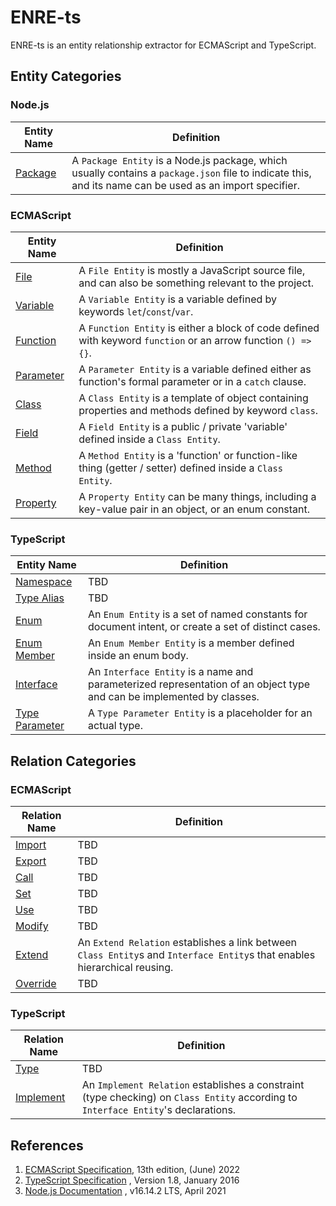 # ENRE-ts

ENRE-ts is an entity relationship extractor for ECMAScript and
TypeScript.

## Entity Categories

### Node.js

| Entity Name                  | Definition                                                                                                                                               |
|------------------------------|----------------------------------------------------------------------------------------------------------------------------------------------------------|
| [Package](entity/package.md) | A `Package Entity` is a Node.js package, which usually contains a `package.json` file to indicate this, and its name can be used as an import specifier. |

### ECMAScript

| Entity Name                      | Definition                                                                                                     |
|----------------------------------|----------------------------------------------------------------------------------------------------------------|
| [File](entity/file.md)           | A `File Entity` is mostly a JavaScript source file, and can also be something relevant to the project.         |
| [Variable](entity/variable.md)   | A `Variable Entity` is a variable defined by keywords `let`/`const`/`var`.                                     |
| [Function](entity/function.md)   | A `Function Entity` is either a block of code defined with keyword `function` or an arrow function `() => {}`. |
| [Parameter](entity/parameter.md) | A `Parameter Entity` is a variable defined either as function's formal parameter or in a `catch` clause.       |
| [Class](entity/class.md)         | A `Class Entity` is a template of object containing properties and methods defined by keyword `class`.         |
| [Field](entity/field.md)         | A `Field Entity` is a public / private 'variable' defined inside a `Class Entity`.                             |
| [Method](entity/method.md)       | A `Method Entity` is a 'function' or function-like thing (getter / setter) defined inside a `Class Entity`.    |
| [Property](entity/property.md)   | A `Property Entity` can be many things, including a key-value pair in an object, or an enum constant.          |

### TypeScript

| Entity Name                                | Definition                                                                                                            |
|--------------------------------------------|-----------------------------------------------------------------------------------------------------------------------|
| [Namespace](entity/namespace.md)           | TBD                                                                                                                   |
| [Type Alias](entity/type-alias.md)         | TBD                                                                                                                   |
| [Enum](entity/enum.md)                     | An `Enum Entity` is a set of named constants for document intent, or create a set of distinct cases.                  |
| [Enum Member](entity/enum-member.md)       | An `Enum Member Entity` is a member defined inside an enum body.                                                      |
| [Interface](entity/interface.md)           | An `Interface Entity` is a name and parameterized representation of an object type and can be implemented by classes. |
| [Type Parameter](entity/type-parameter.md) | A `Type Parameter Entity` is a placeholder for an actual type.                                                        |

## Relation Categories

### ECMAScript

| Relation Name                    | Definition                                                                                                                 |
|----------------------------------|----------------------------------------------------------------------------------------------------------------------------|
| [Import](relation/import.md)     | TBD                                                                                                                        |
| [Export](relation/export.md)     | TBD                                                                                                                        |
| [Call](relation/call.md)         | TBD                                                                                                                        |
| [Set](relation/set.md)           | TBD                                                                                                                        |
| [Use](relation/use.md)           | TBD                                                                                                                        |
| [Modify](relation/modify.md)     | TBD                                                                                                                        |
| [Extend](relation/extend.md)     | An `Extend Relation` establishes a link between `Class Entity`s and `Interface Entity`s that enables hierarchical reusing. |
| [Override](relation/override.md) | TBD                                                                                                                        |

### TypeScript

| Relation Name                      | Definition                                                                                                                         |
|------------------------------------|------------------------------------------------------------------------------------------------------------------------------------|
| [Type](relation/type.md)           | TBD                                                                                                                                |
| [Implement](relation/implement.md) | An `Implement Relation` establishes a constraint (type checking) on `Class Entity` according to `Interface Entity`'s declarations. |

## References

1. [ECMAScript Specification](https://tc39.es/ecma262/2022), 13th
   edition, (June) 2022
2. [TypeScript Specification](https://github.com/microsoft/TypeScript/blob/main/doc/spec-ARCHIVED.md)
   , Version 1.8, January 2016
3. [Node.js Documentation](https://nodejs.org/dist/latest-v16.x/docs/api/)
   , v16.14.2 LTS, April 2021
